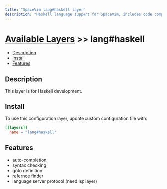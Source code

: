 ```yaml
---
title: "SpaceVim lang#haskell layer"
description: "Haskell language support for SpaceVim, includes code completion, syntax checking, jumping to definition, also provides language server protocol support for Haskell"
---
```


# [Available Layers](../../) >> lang#haskell

<!-- vim-markdown-toc GFM -->

- [Description](#description)
- [Install](#install)
- [Features](#features)

<!-- vim-markdown-toc -->

## Description

This layer is for Haskell development.

## Install

To use this configuration layer, update custom configuration file with:

```toml
[[layers]]
  name = "lang#haskell"
```

## Features

- auto-completion
- syntax checking
- goto definition
- refernce finder
- language server protocol (need lsp layer)

